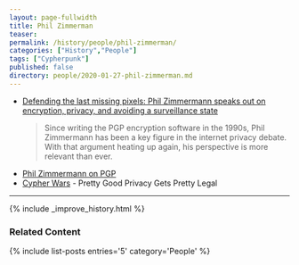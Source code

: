 ```yaml
---
layout: page-fullwidth
title: Phil Zimmerman
teaser: 
permalink: /history/people/phil-zimmerman/
categories: ["History","People"]
tags: ["Cypherpunk"]
published: false
directory: people/2020-01-27-phil-zimmerman.md
---
```


* [Defending the last missing pixels: Phil Zimmermann speaks out on encryption, privacy, and avoiding a surveillance state](https://www.techrepublic.com/article/defending-the-last-missing-pixels-phil-zimmermann/)
  >Since writing the PGP encryption software in the 1990s, Phil Zimmermann has been a key figure in the internet privacy debate. With that argument heating up again, his perspective is more relevant than ever.
* [Phil Zimmermann on PGP](https://philzimmermann.com/EN/essays/index.html)
* [Cypher Wars](https://www.wired.com/1994/11/cypher-wars/) - Pretty Good Privacy Gets Pretty Legal

---

{% include _improve_history.html %}
### Related Content

{% include list-posts entries='5'  category='People' %}
